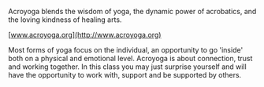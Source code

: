 Acroyoga blends the wisdom of yoga, the dynamic power of acrobatics, and the loving kindness of healing arts.

[www.acroyoga.org](http://www.acroyoga.org)

Most forms of yoga focus on the individual, an opportunity to go 'inside' both on a physical and emotional level. Acroyoga is about connection, trust and working together. In this class you may just surprise yourself and will have the opportunity to work with, support and be supported by others.